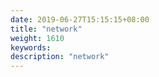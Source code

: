 ```yaml
---
date: 2019-06-27T15:15:15+08:00
title: "network"
weight: 1610
keywords: 
description: "network"
---
```

